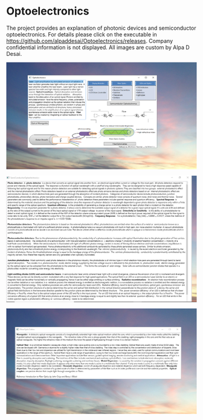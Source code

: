 # Optoelectronics

The project provides an explanation of photonic devices and semiconductor optoelectronics. For details please click on the executable in 
https://github.com/alpaddesai/Optoelectronics/releases.  Company confidential information is not displayed. All images are custom 
by Alpa D Desai. 

![image](Optoelectronics.png)

![image](Semiconductor_Optoelectronics.png)

![image](FiberOpticCables.png)

